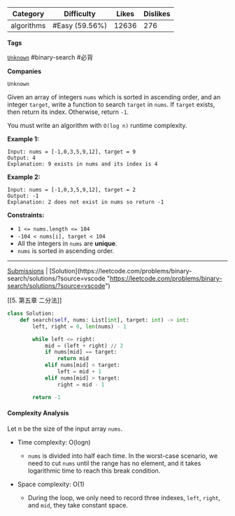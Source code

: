 | Category   | Difficulty     | Likes | Dislikes |
| ---------- | -------------- | ----- | -------- |
| algorithms | #Easy (59.56%) | 12636 | 276      |

**Tags**

[`Unknown`](https://leetcode.com/tag/Unknown?source=vscode "https://leetcode.com/tag/Unknown?source=vscode") #binary-search #必背 

**Companies**

`Unknown`

Given an array of integers `nums` which is sorted in ascending order, and an integer `target`, write a function to search `target` in `nums`. If `target` exists, then return its index. Otherwise, return `-1`.

You must write an algorithm with `O(log n)` runtime complexity.

**Example 1:**

```
Input: nums = [-1,0,3,5,9,12], target = 9
Output: 4
Explanation: 9 exists in nums and its index is 4
```

**Example 2:**

```
Input: nums = [-1,0,3,5,9,12], target = 2
Output: -1
Explanation: 2 does not exist in nums so return -1
```

**Constraints:**

- `1 <= nums.length <= 104`
- `-104 < nums[i], target < 104`
- All the integers in `nums` are **unique**.
- `nums` is sorted in ascending order.

---

[Submissions](https://leetcode.com/problems/binary-search/submissions/?source=vscode "https://leetcode.com/problems/binary-search/submissions/?source=vscode") | [Solution](https://leetcode.com/problems/binary-search/solutions/?source=vscode "https://leetcode.com/problems/binary-search/solutions/?source=vscode")


[[5. 第五章 二分法]]

```python
class Solution:
    def search(self, nums: List[int], target: int) -> int:
        left, right = 0, len(nums) - 1

        while left <= right:
            mid = (left + right) // 2
            if nums[mid] == target:
                return mid
            elif nums[mid] < target:
                left = mid + 1
            elif nums[mid] > target:
                right = mid - 1

        return -1
```

#### Complexity Analysis

Let n be the size of the input array `nums`.

- Time complexity: O(logn)
    
    - `nums` is divided into half each time. In the worst-case scenario, we need to cut `nums` until the range has no element, and it takes logarithmic time to reach this break condition.
- Space complexity: O(1)
    
    - During the loop, we only need to record three indexes, `left`, `right`, and `mid`, they take constant space.